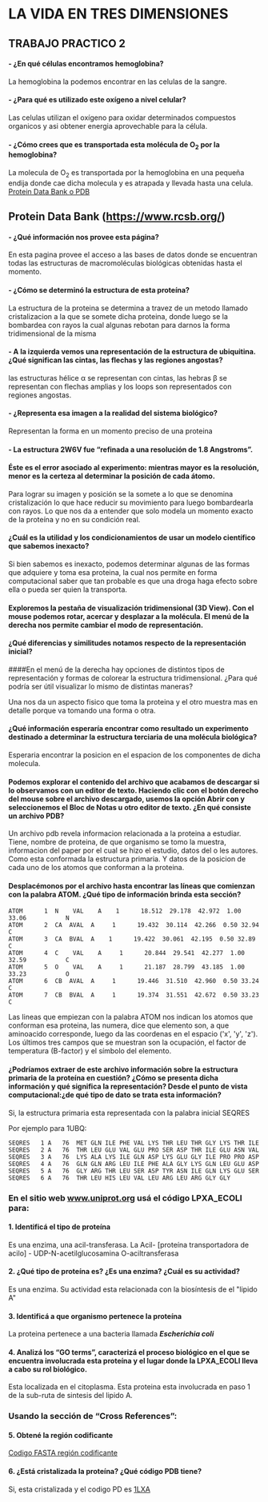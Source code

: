 # LA VIDA EN TRES DIMENSIONES

## TRABAJO PRACTICO 2



#### - ¿En qué células encontramos hemoglobina?
La hemoglobina la podemos encontrar en las celulas de la sangre.
#### - ¿Para qué es utilizado este oxígeno a nivel celular?
Las celulas utilizan el oxígeno para oxidar determinados compuestos organicos y asi obtener energia aprovechable para la célula.
#### - ¿Cómo crees que es transportada esta molécula de O<sub>2</sub> por la hemoglobina?
La molecula de O<sub>2</sub> es transportada por la hemoglobina en una pequeña endija donde cae dicha molecula y es atrapada y llevada hasta una celula.
[Protein Data Bank o PDB](https://www.rcsb.org/)
## Protein Data Bank  (https://www.rcsb.org/)

#### - ¿Qué información nos provee esta página?
En esta pagina provee el acceso a las bases de datos donde se encuentran todas las estructuras de macromoléculas biológicas obtenidas hasta el momento.
#### - ¿Cómo se determinó la estructura de esta proteína?
La estructura de la proteina se determina a travez de un metodo llamado cristalizacion a la que se somete dicha proteina, donde luego se la bombardea con rayos la cual algunas rebotan para darnos la forma tridimensional de la misma
#### - A la izquierda vemos una representación de la estructura de ubiquitina. ¿Qué significan las cintas, las flechas y las regiones angostas?

las estructuras hélice α se representan con cintas, las hebras β se representan con flechas amplias y los loops son representados con regiones angostas.

#### - ¿Representa esa imagen a la realidad del sistema biológico?

Representan la forma en un momento preciso de una proteina

#### - La estructura 2W6V fue “refinada a una resolución de 1.8 Angstroms”.
#### Éste es el error asociado al experimento: mientras mayor es la resolución, menor es la certeza al determinar la posición de cada átomo.

Para lograr su imagen y posición se la somete a lo que se denomina cristalización lo que hace reducir su movimiento para luego bombardearla con rayos. Lo que nos da a entender que solo modela un momento exacto de la proteína y no en su condición real.

#### ¿Cuál es la utilidad y los condicionamientos de usar un modelo científico que sabemos inexacto?

Si bien sabemos es inexacto, podemos determinar algunas de las formas que adquiere y toma esa proteina, la cual nos permite en forma computacional saber que tan probable es que una droga haga efecto sobre ella o pueda ser quien la transporta.

#### Exploremos la pestaña de visualización tridimensional (3D View). Con el mouse podemos rotar, acercar y desplazar a la molécula. El menú de la derecha nos permite cambiar el modo de representación.
#### ¿Qué diferencias y similitudes notamos respecto de la representación inicial?
####En el menú de la derecha hay opciones de distintos tipos de representación y
formas de colorear la estructura tridimensional. ¿Para qué podría ser útil
visualizar lo mismo de distintas maneras?

Una nos da un aspecto fisico que toma la proteina y el otro muestra mas en detalle porque va tomando una forma o otra.

#### ¿Qué información esperaría encontrar como resultado un experimento destinado a determinar la estructura terciaria de una molécula biológica?

Esperaria encontrar la posicion en el espacion de los componentes de dicha molecula.

#### Podemos explorar el contenido del archivo que acabamos de descargar si lo observamos con un editor de texto. Haciendo clic con el botón derecho del mouse sobre el archivo descargado, usemos la opción Abrir con y seleccionemos el Bloc de Notas u otro editor de texto. ¿En qué consiste un archivo PDB?

Un archivo pdb revela informacion relacionada a la proteina a estudiar. Tiene, nombre de proteina, de que organismo se tomo la muestra, informacion del paper por el cual se hizo el estudio, datos del o les autores. Como esta conformada la estructura primaria. Y datos de la posicion de cada uno de los atomos que conforman a la proteina.

#### Desplacémonos por el archivo hasta encontrar las líneas que comienzan con la palabra ATOM. ¿Qué tipo de información brinda esta sección?

```
ATOM      1  N    VAL	 A    1      18.512  29.178  42.972  1.00 33.06           N  
ATOM      2  CA  AVAL  A     1      19.432  30.114  42.266  0.50 32.94           C  
ATOM      3  CA  BVAL  A    1      19.422  30.061  42.195  0.50 32.89           C  
ATOM      4  C    VAL    A     1      20.844  29.541  42.277  1.00 32.59           C  
ATOM      5  O    VAL    A     1      21.187  28.799  43.185  1.00 33.23           O  
ATOM      6  CB  AVAL  A     1      19.446  31.510  42.960  0.50 33.24           C  
ATOM      7  CB  BVAL  A     1      19.374  31.551  42.672  0.50 33.23           C 
```
Las lineas que empiezan con la palabra ATOM nos indican los atomos que conforman esa proteina, las numera, dice que elemento son, a que aminoacido corresponde, luego da las coordenas en el espacio ('x', 'y', 'z').
Los últimos tres campos que se muestran son la ocupación, el factor de temperatura (B-factor) y el símbolo del elemento.

#### ¿Podríamos extraer de este archivo información sobre la estructura primaria de la proteína en cuestión? ¿Cómo se presenta dicha información y qué significa la representación? Desde el punto de vista computacional:¿de qué tipo de dato se trata esta información?

Si, la estructura primaria esta representada con la palabra inicial SEQRES

Por ejemplo para 1UBQ:
```
SEQRES   1 A   76  MET GLN ILE PHE VAL LYS THR LEU THR GLY LYS THR ILE          
SEQRES   2 A   76  THR LEU GLU VAL GLU PRO SER ASP THR ILE GLU ASN VAL          
SEQRES   3 A   76  LYS ALA LYS ILE GLN ASP LYS GLU GLY ILE PRO PRO ASP          
SEQRES   4 A   76  GLN GLN ARG LEU ILE PHE ALA GLY LYS GLN LEU GLU ASP          
SEQRES   5 A   76  GLY ARG THR LEU SER ASP TYR ASN ILE GLN LYS GLU SER          
SEQRES   6 A   76  THR LEU HIS LEU VAL LEU ARG LEU ARG GLY GLY  
```

### En el sitio web www.uniprot.org usá el código LPXA_ECOLI para:
#### 1. Identificá el tipo de proteína
Es una enzima, una acil-transferasa. La  Acil- [proteína transportadora de acilo] - UDP-N-acetilglucosamina O-aciltransferasa

#### 2. ¿Qué tipo de proteína es? ¿Es una enzima? ¿Cuál es su actividad?
Es una enzima. Su actividad esta relacionada con la biosíntesis de el "lipido A"
#### 3. Identificá a que organismo pertenece la proteína
La proteina pertenece a una bacteria llamada ***Escherichia coli***
#### 4. Analizá los “GO terms”, caracterizá el proceso biológico en el que se encuentra involucrada esta proteína y el lugar donde la LPXA_ECOLI lleva a cabo su rol biológico.
Esta localizada en el citoplasma. Esta proteina esta involucrada en paso 1 de la sub-ruta de sintesis del lipido A.
### Usando la sección de “Cross References”:
#### 5. Obtené la región codificante
[Codigo FASTA región codificante](www.gasdf)
#### 6. ¿Está cristalizada la proteína? ¿Qué código PDB tiene?
Si, esta cristalizada y el codigo PD es [1LXA](https://www.rcsb.org/structure/1LXA)
